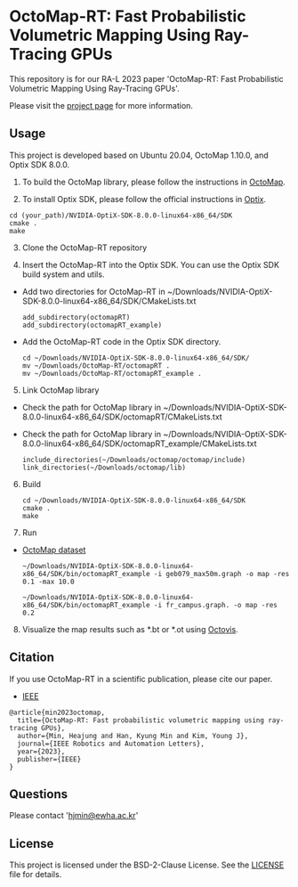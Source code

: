 # OctoMap-RT: Fast Probabilistic Volumetric Mapping Using Ray-Tracing GPUs
This repository is for our RA-L 2023 paper 'OctoMap-RT: Fast Probabilistic Volumetric Mapping Using Ray-Tracing GPUs'.

Please visit the [project page](http://graphics.ewha.ac.kr/octomap-rt/) for more information.


## Usage
This project is developed based on Ubuntu 20.04, OctoMap 1.10.0, and Optix SDK 8.0.0.

1. To build the OctoMap library, please follow the instructions in [OctoMap](https://github.com/OctoMap/octomap).

2. To install Optix SDK, please follow the official instructions in [Optix](https://developer.nvidia.com/designworks/optix/download).
```
cd (your_path)/NVIDIA-OptiX-SDK-8.0.0-linux64-x86_64/SDK
cmake .
make
```

3. Clone the OctoMap-RT repository

4. Insert the OctoMap-RT into the Optix SDK. You can use the Optix SDK build system and utils.
  * Add two directories for OctoMap-RT in ~/Downloads/NVIDIA-OptiX-SDK-8.0.0-linux64-x86_64/SDK/CMakeLists.txt
    ```
    add_subdirectory(octomapRT)
    add_subdirectory(octomapRT_example)
    ```   
  
  * Add the OctoMap-RT code in the Optix SDK directory.
    ```
    cd ~/Downloads/NVIDIA-OptiX-SDK-8.0.0-linux64-x86_64/SDK/
    mv ~/Downloads/OctoMap-RT/octomapRT .
    mv ~/Downloads/OctoMap-RT/octomapRT_example .    
    ```

5. Link OctoMap library
* Check the path for OctoMap library in ~/Downloads/NVIDIA-OptiX-SDK-8.0.0-linux64-x86_64/SDK/octomapRT/CMakeLists.txt
* Check the path for OctoMap library in ~/Downloads/NVIDIA-OptiX-SDK-8.0.0-linux64-x86_64/SDK/octomapRT_example/CMakeLists.txt
  
  ```
  include_directories(~/Downloads/octomap/octomap/include)
  link_directories(~/Downloads/octomap/lib)
  ```

6. Build 
    ```
    cd ~/Downloads/NVIDIA-OptiX-SDK-8.0.0-linux64-x86_64/SDK
    cmake .
    make
    ```

7. Run
* [OctoMap dataset](http://ais.informatik.uni-freiburg.de/projects/datasets/octomap/)
  
    ```
    ~/Downloads/NVIDIA-OptiX-SDK-8.0.0-linux64-x86_64/SDK/bin/octomapRT_example -i geb079_max50m.graph -o map -res 0.1 -max 10.0
    ```
    ```
    ~/Downloads/NVIDIA-OptiX-SDK-8.0.0-linux64-x86_64/SDK/bin/octomapRT_example -i fr_campus.graph. -o map -res 0.2 
    ```

8. Visualize the map results such as *.bt or *.ot using [Octovis](https://github.com/OctoMap/octomap).



## Citation
If you use OctoMap-RT in a scientific publication, please cite our paper.
* [IEEE](https://ieeexplore.ieee.org/document/10197524)

```
@article{min2023octomap,
  title={OctoMap-RT: Fast probabilistic volumetric mapping using ray-tracing GPUs},
  author={Min, Heajung and Han, Kyung Min and Kim, Young J},
  journal={IEEE Robotics and Automation Letters},
  year={2023},
  publisher={IEEE}
}
```


## Questions
Please contact 'hjmin@ewha.ac.kr'

## License
This project is licensed under the BSD-2-Clause License. See the [LICENSE](LICENSE) file for details.

